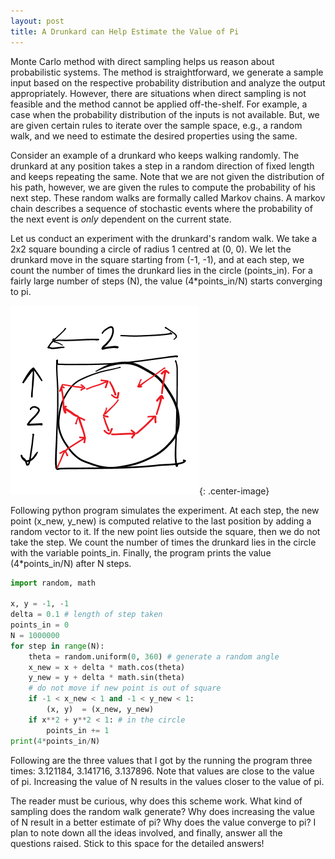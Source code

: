 ```yaml
---
layout: post
title: A Drunkard can Help Estimate the Value of Pi
---
```


Monte Carlo method with direct sampling helps us reason about probabilistic 
systems. The method is straightforward, 
we generate a sample input based on the respective probability distribution
and analyze the output appropriately.
However, there are situations when direct sampling is not feasible and
the method cannot be applied off-the-shelf.
For example, a case when the probability distribution of the inputs is not available. 
But, we are given certain rules to iterate over the sample space, e.g., a random walk, and we need to
estimate the desired properties using the same.

Consider an example of a drunkard who keeps walking randomly. 
The drunkard at any position takes a step in a random direction of fixed length and
keeps repeating the same.
Note that we are not given the distribution of his path, however, we are given the rules
to compute the probability of his next step.
These random walks are formally called Markov chains. 
A markov chain describes a sequence of stochastic events where the probability of
the next event is *only* dependent on the current state.

Let us conduct an experiment with the drunkard's random walk.
We take a 2x2 square bounding a circle of radius 1 centred at (0, 0).
We let the drunkard move in the square starting from (-1, -1), and at each step,
we count the number of times the drunkard lies in the circle (points_in).
For a fairly large number of steps (N), the value (4*points_in/N) starts 
converging to pi.

![](/assets/markov-chains-pi.png){: .center-image}

Following python program simulates the experiment. At each step, the new point
(x_new, y_new) is computed relative to the last position by adding a random
vector to it.
If the new point lies outside the square, then we do not take the step.
We count the number of times the drunkard lies in the circle with the variable points_in.
Finally, the program prints the value (4*points_in/N) after N steps.

```python
import random, math

x, y = -1, -1
delta = 0.1 # length of step taken
points_in = 0
N = 1000000
for step in range(N):
    theta = random.uniform(0, 360) # generate a random angle
    x_new = x + delta * math.cos(theta)
    y_new = y + delta * math.sin(theta)
    # do not move if new point is out of square
    if -1 < x_new < 1 and -1 < y_new < 1:
        (x, y)  = (x_new, y_new)
    if x**2 + y**2 < 1: # in the circle
        points_in += 1
print(4*points_in/N)
```

Following are the three values that I got by the running the program three times: 
3.121184, 3.141716, 3.137896. Note that values are close to the value of pi.
Increasing the value of N results in the values closer to the value of pi.

The reader must be curious, why does this scheme work. What kind of sampling does 
the random walk generate? Why does increasing the value of N result in
a better estimate of pi? Why does the value converge to pi?
I plan to note down all the ideas involved, and finally, answer all the questions
raised.
Stick to this space for the detailed answers!
